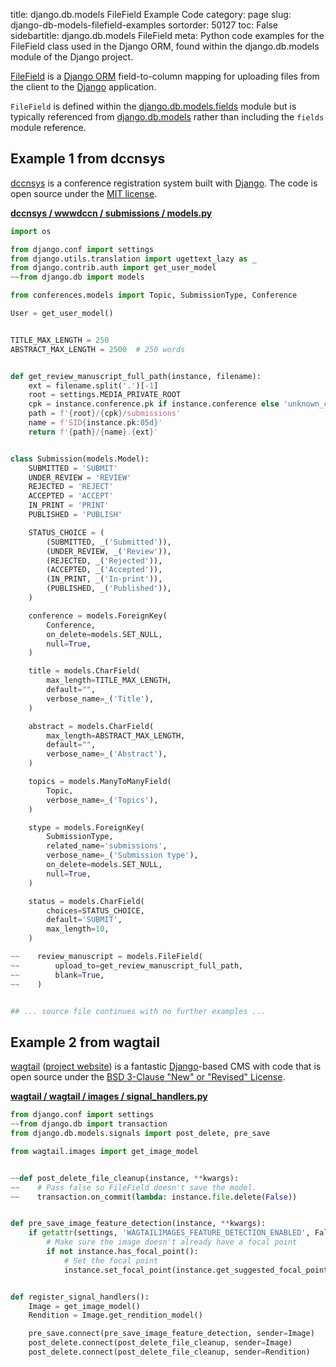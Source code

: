 title: django.db.models FileField Example Code
category: page
slug: django-db-models-filefield-examples
sortorder: 50127
toc: False
sidebartitle: django.db.models FileField
meta: Python code examples for the FileField class used in the Django ORM, found within the django.db.models module of the Django project. 


[FileField](https://github.com/django/django/blob/master/django/db/models/fields/__init__.py)
is a [Django ORM](/django-orm.html) field-to-column mapping for
uploading files from the client to the [Django](/django.html)
application.

`FileField` is defined within the 
[django.db.models.fields](https://github.com/django/django/blob/master/django/db/models/fields/__init__.py)
module but is typically referenced from
[django.db.models](https://github.com/django/django/tree/master/django/db/models)
rather than including the `fields` module reference.


## Example 1 from dccnsys
[dccnsys](https://github.com/dccnconf/dccnsys) is a conference registration
system built with [Django](/django.html). The code is open source under the
[MIT license](https://github.com/dccnconf/dccnsys/blob/master/LICENSE).

[**dccnsys / wwwdccn / submissions / models.py**](https://github.com/dccnconf/dccnsys/blob/master/wwwdccn/submissions/models.py)

```python
import os

from django.conf import settings
from django.utils.translation import ugettext_lazy as _
from django.contrib.auth import get_user_model
~~from django.db import models

from conferences.models import Topic, SubmissionType, Conference

User = get_user_model()


TITLE_MAX_LENGTH = 250
ABSTRACT_MAX_LENGTH = 2500  # 250 words


def get_review_manuscript_full_path(instance, filename):
    ext = filename.split('.')[-1]
    root = settings.MEDIA_PRIVATE_ROOT
    cpk = instance.conference.pk if instance.conference else 'unknown_conf'
    path = f'{root}/{cpk}/submissions'
    name = f'SID{instance.pk:05d}'
    return f'{path}/{name}.{ext}'


class Submission(models.Model):
    SUBMITTED = 'SUBMIT'
    UNDER_REVIEW = 'REVIEW'
    REJECTED = 'REJECT'
    ACCEPTED = 'ACCEPT'
    IN_PRINT = 'PRINT'
    PUBLISHED = 'PUBLISH'

    STATUS_CHOICE = (
        (SUBMITTED, _('Submitted')),
        (UNDER_REVIEW, _('Review')),
        (REJECTED, _('Rejected')),
        (ACCEPTED, _('Accepted')),
        (IN_PRINT, _('In-print')),
        (PUBLISHED, _('Published')),
    )

    conference = models.ForeignKey(
        Conference,
        on_delete=models.SET_NULL,
        null=True,
    )

    title = models.CharField(
        max_length=TITLE_MAX_LENGTH,
        default="",
        verbose_name=_('Title'),
    )

    abstract = models.CharField(
        max_length=ABSTRACT_MAX_LENGTH,
        default="",
        verbose_name=_('Abstract'),
    )

    topics = models.ManyToManyField(
        Topic,
        verbose_name=_('Topics'),
    )

    stype = models.ForeignKey(
        SubmissionType,
        related_name='submissions',
        verbose_name=_('Submission type'),
        on_delete=models.SET_NULL,
        null=True,
    )

    status = models.CharField(
        choices=STATUS_CHOICE,
        default='SUBMIT',
        max_length=10,
    )

~~    review_manuscript = models.FileField(
~~        upload_to=get_review_manuscript_full_path,
~~        blank=True,
~~    )


## ... source file continues with no further examples ...
```


## Example 2 from wagtail
[wagtail](https://github.com/wagtail/wagtail)
([project website](https://wagtail.io/)) is a fantastic
[Django](/django.html)-based CMS with code that is open source
under the
[BSD 3-Clause "New" or "Revised" License](https://github.com/wagtail/wagtail/blob/master/LICENSE).

[**wagtail / wagtail / images / signal_handlers.py**](https://github.com/wagtail/wagtail/blob/master/wagtail/images/signal_handlers.py)

```python
from django.conf import settings
~~from django.db import transaction
from django.db.models.signals import post_delete, pre_save

from wagtail.images import get_image_model


~~def post_delete_file_cleanup(instance, **kwargs):
~~    # Pass false so FileField doesn't save the model.
~~    transaction.on_commit(lambda: instance.file.delete(False))


def pre_save_image_feature_detection(instance, **kwargs):
    if getattr(settings, 'WAGTAILIMAGES_FEATURE_DETECTION_ENABLED', False):
        # Make sure the image doesn't already have a focal point
        if not instance.has_focal_point():
            # Set the focal point
            instance.set_focal_point(instance.get_suggested_focal_point())


def register_signal_handlers():
    Image = get_image_model()
    Rendition = Image.get_rendition_model()

    pre_save.connect(pre_save_image_feature_detection, sender=Image)
    post_delete.connect(post_delete_file_cleanup, sender=Image)
    post_delete.connect(post_delete_file_cleanup, sender=Rendition)

```

